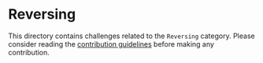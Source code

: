 # Reversing

This directory contains challenges related to the `Reversing` category. Please consider reading the [contribution guidelines](../CONTRIBUTING.md) before making any contribution.
